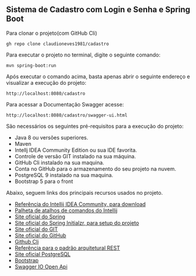 <h2>Sistema de Cadastro com Login e Senha e Spring Boot</h2>

Para clonar o projeto(com GitHub Cli)
```
gh repo clone claudioneves1981/cadastro
```
Para executar o projeto no terminal, digite o seguinte comando:

```shell script
mvn spring-boot:run 
```

Após executar o comando acima, basta apenas abrir o seguinte endereço e visualizar a execução do projeto:

```
http://localhost:8080/cadastro
```

Para acessar a Documentação Swagger acesse:
```
http://localhost:8080/cadastro/swagger-ui.html
```

São necessários os seguintes pré-requisitos para a execução do projeto:

* Java 8 ou versões superiores.
* Maven
* Intellj IDEA Community Edition ou sua IDE favorita.
* Controle de versão GIT instalado na sua máquina.
* GitHub Cli instalado na sua maquina.
* Conta no GitHub para o armazenamento do seu projeto na nuvem.
* PostgreSQL 9 instalado na sua maquina.
* Bootstrap 5 para o front 


Abaixo, seguem links dos principais recursos usados no projeto.

* [Referência do Intellij IDEA Community, para download](https://www.jetbrains.com/idea/download)
* [Palheta de atalhos de comandos do Intellij](https://resources.jetbrains.com/storage/products/intellij-idea/docs/IntelliJIDEA_ReferenceCard.pdf)
* [Site oficial do Spring](https://spring.io/)
* [Site oficial do Spring Initialzr, para setup do projeto](https://start.spring.io/)
* [Site oficial do GIT](https://git-scm.com/)
* [Site oficial do GitHub](http://github.com/)
* [Github Cli](https://cli.github.com/)
* [Referência para o padrão arquitetural REST](https://restfulapi.net/)
* [Site oficial PostgreSQL](https://www.postgresql.org/)
* [Bootstrap](https://getbootstrap.com/)
* [Swagger IO Open Api](https://swagger.io/)
